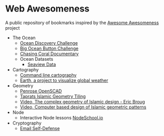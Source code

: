 # Web Awesomeness
A public repository of bookmarks inspired by the [Awesome Awesomeness](https://github.com/bayandin/awesome-awesomeness) project

* The Ocean
  * [Ocean Discovery Challenge](http://oceandiscovery.xprize.org/)
  * [Big Ocean Button Challenge](https://herox.com/bigoceanbutton/timeline)
  * [Chasing Coral Documentary](http://www.chasingcoral.com/)
  * Ocean Datasets
    * [Seaview Data](http://www.seaviewdata.org/index.php/home/)
* Cartography
  * [Command line cartography](https://medium.com/@mbostock/command-line-cartography-part-1-897aa8f8ca2c)
  * [Earth, a project to visualize global weather](https://github.com/cambecc/earth)
* Geometry
  * [Penrose OpenSCAD](https://github.com/mattvonrocketstein/penrose)
  * [Taprats Islamic Geometry Tiling](http://taprats.sourceforge.net/)
  * [Video, The complex geometry of Islamic design - Eric Broug](https://www.youtube.com/watch?v=pg1NpMmPv48)
  * [Video, Computer based design of Islamic geometric patterns](https://www.youtube.com/watch?v=FBn6VgoF3fE)
* Node
  * Interactive Node lessons [NodeSchool.io](https://nodeschool.io/)
* Cryptography
  * [Email Self-Defense](https://emailselfdefense.fsf.org/en/)

